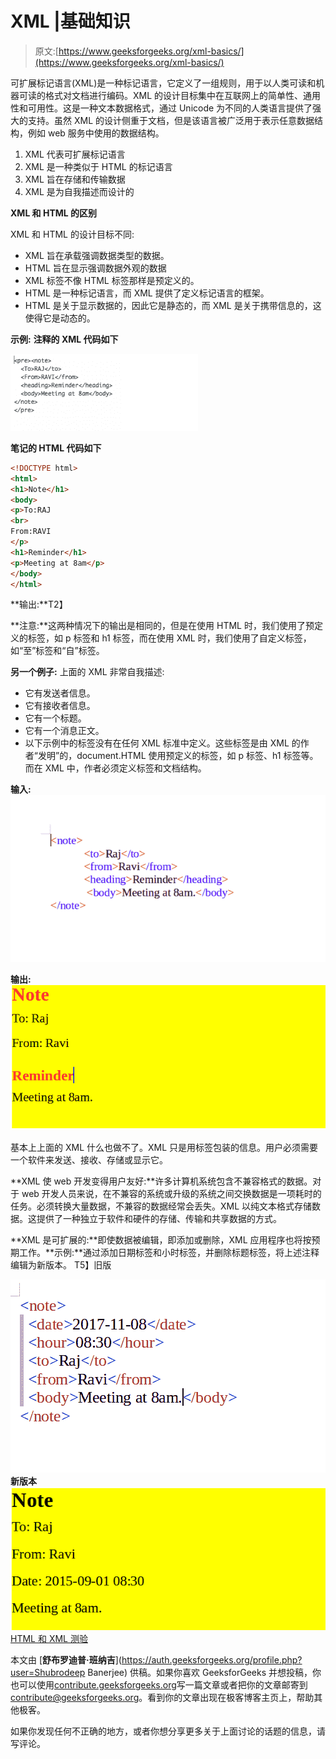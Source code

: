 # XML |基础知识

> 原文:[https://www.geeksforgeeks.org/xml-basics/](https://www.geeksforgeeks.org/xml-basics/)

可扩展标记语言(XML)是一种标记语言，它定义了一组规则，用于以人类可读和机器可读的格式对文档进行编码。XML 的设计目标集中在互联网上的简单性、通用性和可用性。这是一种文本数据格式，通过 Unicode 为不同的人类语言提供了强大的支持。虽然 XML 的设计侧重于文档，但是该语言被广泛用于表示任意数据结构，例如 web 服务中使用的数据结构。

1.  XML 代表可扩展标记语言
2.  XML 是一种类似于 HTML 的标记语言
3.  XML 旨在存储和传输数据
4.  XML 是为自我描述而设计的

**XML 和 HTML 的区别**

XML 和 HTML 的设计目标不同:

*   XML 旨在承载强调数据类型的数据。
*   HTML 旨在显示强调数据外观的数据
*   XML 标签不像 HTML 标签那样是预定义的。
*   HTML 是一种标记语言，而 XML 提供了定义标记语言的框架。
*   HTML 是关于显示数据的，因此它是静态的，而 XML 是关于携带信息的，这使得它是动态的。

**示例:**
**注释的 XML 代码如下**

![](img/0da21311c93cb9ced543eb432412a061.png)

**笔记的 HTML 代码如下**

```html
<!DOCTYPE html>
<html>
<h1>Note</h1>
<body>
<p>To:RAJ
<br>
From:RAVI
</p>
<h1>Reminder</h1>
<p>Meeting at 8am</p>
</body>
</html>
```

**输出:**T2】

**注意:**这两种情况下的输出是相同的，但是在使用 HTML 时，我们使用了预定义的标签，如 p 标签和 h1 标签，而在使用 XML 时，我们使用了自定义标签，如“至”标签和“自”标签。

**另一个例子:**
上面的 XML 非常自我描述:

*   它有发送者信息。
*   它有接收者信息。
*   它有一个标题。
*   它有一个消息正文。
*   以下示例中的标签没有在任何 XML 标准中定义。这些标签是由 XML 的作者“发明”的，document.HTML 使用预定义的标签，如 p 标签、h1 标签等。而在 XML 中，作者必须定义标签和文档结构。

**输入:**
![](img/33fc71700604acdbf6565033c69e912a.png)

**输出:**
![](img/5a7f510c6dccb6f3f741d32940311954.png)

基本上上面的 XML 什么也做不了。XML 只是用标签包装的信息。用户必须需要一个软件来发送、接收、存储或显示它。

**XML 使 web 开发变得用户友好:**许多计算机系统包含不兼容格式的数据。对于 web 开发人员来说，在不兼容的系统或升级的系统之间交换数据是一项耗时的任务。必须转换大量数据，不兼容的数据经常会丢失。XML 以纯文本格式存储数据。这提供了一种独立于软件和硬件的存储、传输和共享数据的方式。

**XML 是可扩展的:**即使数据被编辑，即添加或删除，XML 应用程序也将按预期工作。**示例:**通过添加日期标签和小时标签，并删除标题标签，将上述注释编辑为新版本。
T5】旧版

![](img/8db18c21baa3510965750314952cbc16.png) **新版本**
![](img/adc6fa89e66c1e8718f4f6c7ef5e4c03.png)
[HTML 和 XML 测验](https://www.geeksforgeeks.org/html-and-xml-gq/)

本文由 [**舒布罗迪普·班纳吉**](https://auth.geeksforgeeks.org/profile.php?user=Shubrodeep Banerjee) 供稿。如果你喜欢 GeeksforGeeks 并想投稿，你也可以使用[contribute.geeksforgeeks.org](http://www.contribute.geeksforgeeks.org)写一篇文章或者把你的文章邮寄到 contribute@geeksforgeeks.org。看到你的文章出现在极客博客主页上，帮助其他极客。

如果你发现任何不正确的地方，或者你想分享更多关于上面讨论的话题的信息，请写评论。
